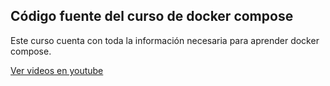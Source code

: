 ## Código fuente del curso de docker compose

Este curso cuenta con toda la información necesaria para aprender docker compose.

[Ver videos en youtube](https://www.youtube.com/watch?v=YOiZy4SWs-o&list=PLRHPC9shBXl2OMXs1kQsx6TIMA6L_UjEL)

